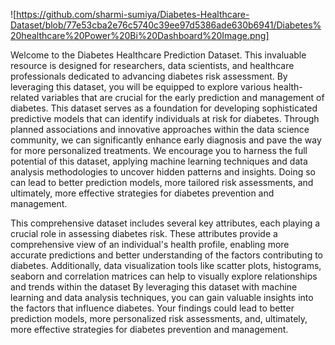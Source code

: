 ![https://github.com/sharmi-sumiya/Diabetes-Healthcare-Dataset/blob/77e53cba2e76c5740c39ee97d5386ade630b6941/Diabetes%20healthcare%20Power%20Bi%20Dashboard%20Image.png]

Welcome to the Diabetes Healthcare Prediction Dataset. This invaluable resource is designed for researchers, data scientists, and healthcare professionals dedicated to advancing diabetes risk assessment. By leveraging this dataset, you will be equipped to explore various health-related variables that are crucial for the early prediction and management of diabetes.
This dataset serves as a foundation for developing sophisticated predictive models that can identify individuals at risk for diabetes. Through planned associations and innovative approaches within the data science community, we can significantly enhance early diagnosis and pave the way for more personalized treatments.
We encourage you to harness the full potential of this dataset, applying machine learning techniques and data analysis methodologies to uncover hidden patterns and insights. Doing so can lead to better prediction models, more tailored risk assessments, and ultimately, more effective strategies for diabetes prevention and management.

This comprehensive dataset includes several key attributes, each playing a crucial role in assessing diabetes risk. These attributes provide a comprehensive view of an individual's health profile, enabling more accurate predictions and better understanding of the factors contributing to diabetes.
Additionally, data visualization tools like scatter plots, histograms, seaborn and correlation matrices can help to visually explore relationships and trends within the dataset
By leveraging this dataset with machine learning and data analysis techniques, you can gain valuable insights into the factors that influence diabetes. Your findings could lead to better prediction models, more personalized risk assessments, and, ultimately, more effective strategies for diabetes prevention and management.
